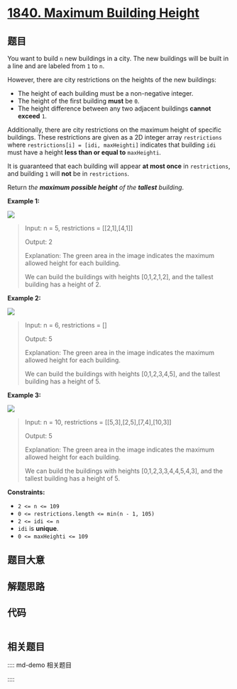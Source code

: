 # [1840. Maximum Building Height](https://leetcode.com/problems/maximum-building-height)

## 题目

You want to build `n` new buildings in a city. The new buildings will be built
in a line and are labeled from `1` to `n`.

However, there are city restrictions on the heights of the new buildings:

  * The height of each building must be a non-negative integer.
  * The height of the first building **must** be `0`.
  * The height difference between any two adjacent buildings **cannot exceed** `1`.

Additionally, there are city restrictions on the maximum height of specific
buildings. These restrictions are given as a 2D integer array `restrictions`
where `restrictions[i] = [idi, maxHeighti]` indicates that building `idi` must
have a height **less than or equal to** `maxHeighti`.

It is guaranteed that each building will appear **at most once** in
`restrictions`, and building `1` will **not** be in `restrictions`.

Return _the **maximum possible height** of the **tallest** building_.



**Example 1:**

![](https://assets.leetcode.com/uploads/2021/04/08/ic236-q4-ex1-1.png)

> Input: n = 5, restrictions = [[2,1],[4,1]]
> 
> Output: 2
> 
> Explanation: The green area in the image indicates the maximum allowed height for each building.
> 
> We can build the buildings with heights [0,1,2,1,2], and the tallest building has a height of 2.

**Example 2:**

![](https://assets.leetcode.com/uploads/2021/04/08/ic236-q4-ex2.png)

> Input: n = 6, restrictions = []
> 
> Output: 5
> 
> Explanation: The green area in the image indicates the maximum allowed height for each building.
> 
> We can build the buildings with heights [0,1,2,3,4,5], and the tallest building has a height of 5.

**Example 3:**

![](https://assets.leetcode.com/uploads/2021/04/08/ic236-q4-ex3.png)

> Input: n = 10, restrictions = [[5,3],[2,5],[7,4],[10,3]]
> 
> Output: 5
> 
> Explanation: The green area in the image indicates the maximum allowed height for each building.
> 
> We can build the buildings with heights [0,1,2,3,3,4,4,5,4,3], and the tallest building has a height of 5.

**Constraints:**

  * `2 <= n <= 109`
  * `0 <= restrictions.length <= min(n - 1, 105)`
  * `2 <= idi <= n`
  * `idi` is **unique**.
  * `0 <= maxHeighti <= 109`


## 题目大意

## 解题思路

## 代码

```javascript

```

## 相关题目

:::: md-demo 相关题目

::::
